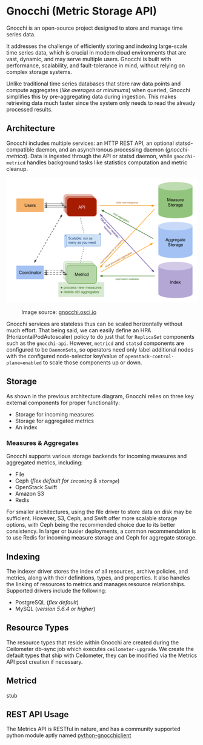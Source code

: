 # Gnocchi (Metric Storage API)

Gnocchi is an open-source project designed to store and manage time series data.

It addresses the challenge of efficiently storing and indexing large-scale time
series data, which is crucial in modern cloud environments that are vast,
dynamic, and may serve multiple users. Gnocchi is built with performance,
scalability, and fault-tolerance in mind, without relying on complex storage
systems.

Unlike traditional time series databases that store raw data points and compute
aggregates (_like averages or minimums_) when queried, Gnocchi simplifies this
by pre-aggregating data during ingestion. This makes retrieving data much
faster since the system only needs to read the already processed results.

## Architecture

Gnocchi includes multiple services: an HTTP REST API, an optional
statsd-compatible daemon, and an asynchronous processing daemon
(_gnocchi-metricd_). Data is ingested through the API or statsd daemon,
while `gnocchi-metricd` handles background tasks like statistics computation and
metric cleanup.

![Gnocchi Architecture](assets/images/gnocchi-architecture.svg)

<figure>
   <figcaption>Image source: <a href="https://gnocchi.osci.io/intro.html" target="_blank" rel="noopener noreferrer">gnocchi.osci.io</a></figcaption>
</figure>

Gnocchi services are stateless thus can be scaled horizontally without much 
effort. That being said, we can easily define an HPA (HorizontalPodAutoscaler)
policy to do just that for `ReplicaSet` components such as the `gnocchi-api`.
However, `metricd` and `statsd` components are configured to be
`DaemonSets`, so operators need only label additional nodes with the 
configured node-selector key/value of `openstack-control-plane=enabled` to 
scale those components up or down.

## Storage

As shown in the previous architecture diagram, Gnocchi relies on three key
external components for proper functionality:

 - Storage for incoming measures
 - Storage for aggregated metrics
 - An index

### Measures & Aggregates

Gnocchi supports various storage backends for incoming measures and aggregated
metrics, including:

 - File
 - Ceph (_flex default for `incoming` & `storage`_)
 - OpenStack Swift
 - Amazon S3
 - Redis

For smaller architectures, using the file driver to store data on disk may be
sufficient. However, S3, Ceph, and Swift offer more scalable storage options,
with Ceph being the recommended choice due to its better consistency. In 
larger or busier deployments, a common recommendation is to use Redis for
incoming measure storage and Ceph for aggregate storage.

## Indexing

The indexer driver stores the index of all resources, archive policies, and 
metrics, along with their definitions, types, and properties. It also handles
the linking of resources to metrics and manages resource relationships.
Supported drivers include the following:

 - PostgreSQL (_flex default_)
 - MySQL (_version 5.6.4 or higher_)

## Resource Types

The resource types that reside within Gnocchi are created during the Ceilometer
db-sync job which executes `ceilometer-upgrade`. We create the default types
that ship with Ceilometer, they can be modified via the Metrics API post
creation if necessary.

## Metricd

stub

## REST API Usage

The Metrics API is RESTful in nature, and has a community supported python
module aptly named [python-gnocchiclient](https://github.com/gnocchixyz/python-gnocchiclient)
